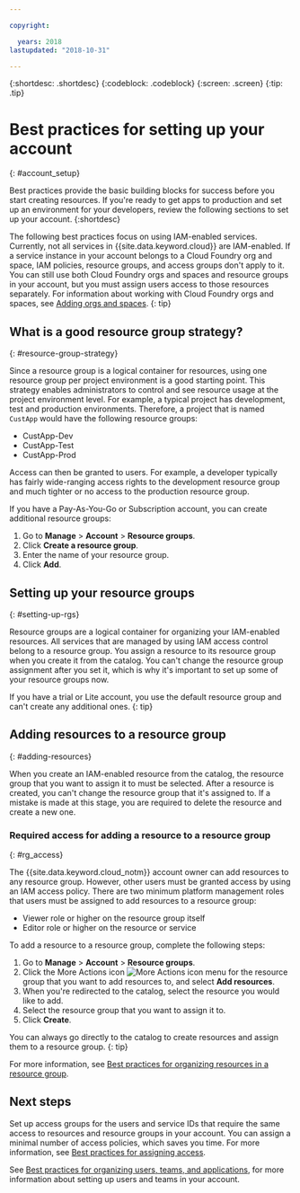 ```yaml
---

copyright:

  years: 2018
lastupdated: "2018-10-31"

---
```


{:shortdesc: .shortdesc}
{:codeblock: .codeblock}
{:screen: .screen}
{:tip: .tip}

# Best practices for setting up your account
{: #account_setup}

Best practices provide the basic building blocks for success before you start creating resources. If you're ready to get apps to production and set up an environment for your developers, review the following sections to set up your account.
{:shortdesc}

The following best practices focus on using IAM-enabled services. Currently, not all services in {{site.data.keyword.cloud}} are IAM-enabled. If a service instance in your account belongs to a Cloud Foundry org and space, IAM policies, resource groups, and access groups don't apply to it. You can still use both Cloud Foundry orgs and spaces and resource groups in your account, but you must assign users access to those resources separately. For information about working with Cloud Foundry orgs and spaces, see [Adding orgs and spaces](/docs/account/orgs_spaces.html#orgsspacesusers).
{: tip}

## What is a good resource group strategy?
{: #resource-group-strategy}

Since a resource group is a logical container for resources, using one resource group per project environment is a good starting point. This strategy enables administrators to control and see resource usage at the project environment level. For example, a typical project has development, test and production environments. Therefore, a project that is named `CustApp` would have the following resource groups:

* CustApp-Dev
* CustApp-Test
* CustApp-Prod

Access can then be granted to users. For example, a developer typically has fairly wide-ranging access rights to the development resource group and much tighter or no access to the production resource group.

If you have a Pay-As-You-Go or Subscription account, you can create additional resource groups: 

1. Go to **Manage** &gt; **Account** &gt; **Resource groups**.
2. Click **Create a resource group**.
3. Enter the name of your resource group.
4. Click **Add**.

## Setting up your resource groups
{: #setting-up-rgs}

Resource groups are a logical container for organizing your IAM-enabled resources. All services that are managed by using IAM access control belong to a resource group. You assign a resource to its resource group when you create it from the catalog. You can't change the resource group assignment after you set it, which is why it's important to set up some of your resource groups now.

If you have a trial or Lite account, you use the default resource group and can't create any additional ones.
{: tip}

## Adding resources to a resource group
{: #adding-resources}

When you create an IAM-enabled resource from the catalog, the resource group that you want to assign it to must be selected. After a resource is created, you can't change the resource group that it's assigned to. If a mistake is made at this stage, you are required to delete the resource and create a new one.

### Required access for adding a resource to a resource group
{: #rg_access}

The {{site.data.keyword.cloud_notm}} account owner can add resources to any resource group. However, other users must be granted access by using an IAM access policy. There are two minimum platform management roles that users must be assigned to add resources to a resource group:

* Viewer role or higher on the resource group itself
* Editor role or higher on the resource or service

To add a resource to a resource group, complete the following steps:

1. Go to **Manage** &gt; **Account** &gt; **Resource groups**.
2. Click the More Actions icon  ![More Actions icon](../icons/overflow-menu.svg) menu for the resource group that you want to add resources to, and select **Add resources**.
3. When you're redirected to the catalog, select the resource you would like to add.
4. Select the resource group that you want to assign it to.
5. Click **Create**.

You can always go directly to the catalog to create resources and assign them to a resource group.
{: tip} 

For more information, see [Best practices for organizing resources in a resource group](/docs/resources/bestpractice_rgs.html#bp_resourcegroups).

## Next steps

Set up access groups for the users and service IDs that require the same access to resources and resource groups in your account. You can assign a minimal number of access policies, which saves you time. For more information, see [Best practices for assigning access](/docs/iam/bp_access.html).

See [Best practices for organizing users, teams, and applications](/docs/tutorials/users-teams-applications.html#best-practices-for-organizing-users-teams-applications), for more information about setting up users and teams in your account.
